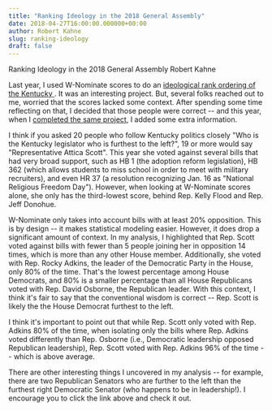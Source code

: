 ```yaml
---
title: "Ranking Ideology in the 2018 General Assembly"
date: 2018-04-27T16:00:00.000000+00:00
author: Robert Kahne
slug: ranking-ideology
draft: false
---
```


Ranking Ideology in the 2018 General Assembly
Robert Kahne

Last year, I used W-Nominate scores to do an [ideological rank ordering of the Kentucky ](https://rkahne.github.io/blog/2017/04/19/w-nominate-scores/).  It was an interesting project. But, several folks reached out to me, worried that the scores lacked some context.  After spending some time reflecting on that, I decided that those people were correct -- and this year, when I [completed the same project](https://rkahne.github.io/one_page/kyleg-18-pt-1.html), I added some extra information.

I think if you asked 20 people who follow Kentucky politics closely "Who is the Kentucky legislator who is furthest to the left?", 19 or more would say "Representative Attica Scott".  This year she voted against several bills that had very broad support, such as HB 1 (the adoption reform legislation), HB 362 (which allows students to miss school in order to meet with military recruiters), and even HR 37 (a resolution recognizing Jan. 16 as "National Religious Freedom Day").  However, when looking at W-Nominate scores alone, she only has the third-lowest score, behind Rep. Kelly Flood and Rep. Jeff Donohue.

W-Nominate only takes into account bills with at least 20% opposition.  This is by design -- it makes statistical modeling easier.  However, it does drop a significant amount of context.  In my analysis, I highlighted that Rep. Scott voted against bills with fewer than 5 people joining her in opposition 14 times, which is more than any other House member.  Additionally, she voted with Rep. Rocky Adkins, the leader of the Democratic Party in the House, only 80% of the time.  That's the lowest percentage among House Democrats, and 80% is a smaller percentage than all House Republicans voted with Rep. David Osborne, the Republican leader.  With this context, I think it's fair to say that the conventional wisdom is correct -- Rep. Scott is likely the the House Democrat furthest to the left.

I think it's important to point out that while Rep. Scott only voted with Rep. Adkins 80% of the time, when isolating only the bills where Rep. Adkins voted differently than Rep. Osborne (i.e., Democratic leadership opposed Republican leadership), Rep. Scott voted with Rep. Adkins 96% of the time -- which is above average.

There are other interesting things I uncovered in my analysis -- for example, there are two Republican Senators who are further to the left than the furthest right Democratic Senator (who happens to be in leadership!).  I encourage you to click the link above and check it out.